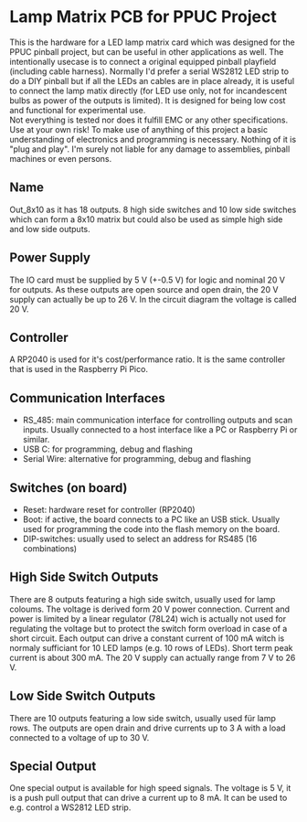 # Lamp Matrix PCB for PPUC Project
This is the hardware for a LED lamp matrix card which was designed for the PPUC pinball project, but can be useful in other applications as well. The intentionally usecase is to connect a original equipped pinball playfield (including cable harness). Normally I'd prefer a serial WS2812 LED strip to do a DIY pinball but if all the LEDs an cables are in place already, it is useful to connect the lamp matix directly (for LED use only, not for incandescent bulbs as power of the outputs is limited).
It is designed for being low cost and functional for experimental use.  
Not everything is tested nor does it fulfill EMC or any other specifications.  
Use at your own risk!
To make use of anything of this project a basic understanding of electronics and programming is necessary. Nothing of it is "plug and play". I'm surely not liable for any damage to assemblies, pinball machines or even persons.

## Name
Out_8x10 as it has 18 outputs. 8 high side switches and 10 low side switches which can form a 8x10 matrix but could also be used as simple high side and low side outputs.  

## Power Supply
The IO card must be supplied by 5 V (+-0.5 V) for logic and nominal 20 V for outputs. As these outputs are open source and open drain, the 20 V supply can actually be up to 26 V. In the circuit diagram the voltage is called 20 V.

## Controller
A RP2040 is used for it's cost/performance ratio. It is the same controller that is used in the Raspberry Pi Pico.

## Communication Interfaces
* RS_485: main communication interface for controlling outputs and scan inputs. Usually connected to a host interface like a PC or Raspberry Pi or similar.
* USB C: for programming, debug and flashing
* Serial Wire: alternative for programming, debug and flashing

## Switches (on board)
* Reset: hardware reset for controller (RP2040)
* Boot: if active, the board connects to a PC like an USB stick. Usually used for programming the code into the flash memory on the board.
* DIP-switches: usually used to select an address for RS485 (16 combinations)

## High Side Switch Outputs
There are 8 outputs featuring a high side switch, usually used for lamp coloums. The voltage is derived form 20 V power connection. Current and power is limited by a linear regulator (78L24) wich is actually not used for regulating the voltage but to protect the switch form overload in case of a short circuit. Each output can drive a constant current of 100 mA witch is normaly sufficiant for 10 LED lamps (e.g. 10 rows of LEDs). Short term peak current is about 300 mA. The 20 V supply can actually range from 7 V to 26 V.

## Low Side Switch Outputs
There are 10 outputs featuring a low side switch, usually used für lamp rows. The outputs are open drain and drive currents up to 3 A with a load connected to a voltage of up to 30 V.

## Special Output
One special output is available for high speed signals. The voltage is 5 V, it is a push pull output that can drive a current up to 8 mA. It can be used to e.g. control a WS2812 LED strip.




